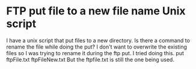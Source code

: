 
# FTP put file to a new file name Unix script

I have a unix script that put files to a new directory. Is there a command to rename the file while doing the put? I don't want to overwrite the existing files so I was trying to rename it during the ftp put.
I tried doing this.
put ftpFile.txt ftpFileNew.txt
But the ftpfile.txt is still the one being used.

        